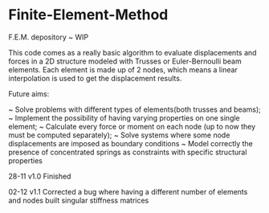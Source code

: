 # Finite-Element-Method
F.E.M. depository ~ WIP

This code comes as a really basic algorithm to evaluate displacements and forces in a 2D structure 
modeled with Trusses or Euler-Bernoulli beam elements. Each element is made up of 2 nodes, which 
means a linear interpolation is used to get the displacement results. 

Future aims:

~ Solve problems with different types of elements(both trusses and beams);
~ Implement the possibility of having varying properties on one single element;
~ Calculate every force or moment on each node (up to now they must be computed separately);
~ Solve systems where some node displacements are imposed as boundary conditions
~ Model correctly the presence of concentrated springs as constraints with specific structural properties


28-11
v1.0 Finished 

02-12
v1.1 Corrected a bug where having a different number of elements and nodes built singular stiffness matrices

